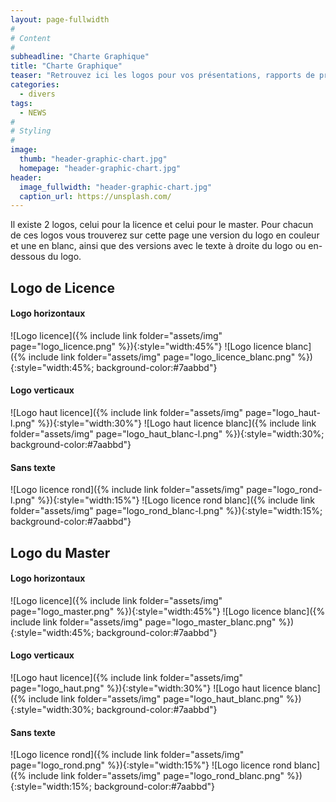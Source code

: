 ```yaml
---
layout: page-fullwidth
#
# Content
#
subheadline: "Charte Graphique"
title: "Charte Graphique"
teaser: "Retrouvez ici les logos pour vos présentations, rapports de projet et stage." 
categories:
  - divers
tags:
  - NEWS
#
# Styling
#
image:
  thumb: "header-graphic-chart.jpg"
  homepage: "header-graphic-chart.jpg"
header:
  image_fullwidth: "header-graphic-chart.jpg"
  caption_url: https://unsplash.com/
---
```


Il existe 2 logos, celui pour la licence et celui pour le master. Pour chacun de ces logos vous trouverez sur cette page une version du logo en couleur et une en blanc, ainsi que des versions avec le texte à droite du logo ou en-dessous du logo.

##  Logo de Licence

####  Logo horizontaux

![Logo licence]({% include link folder="assets/img" page="logo_licence.png" %}){:style="width:45%"}
![Logo licence blanc]({% include link folder="assets/img" page="logo_licence_blanc.png" %}){:style="width:45%; background-color:#7aabbd"}

####  Logo verticaux

![Logo haut licence]({% include link folder="assets/img" page="logo_haut-l.png" %}){:style="width:30%"}
![Logo haut licence blanc]({% include link folder="assets/img" page="logo_haut_blanc-l.png" %}){:style="width:30%; background-color:#7aabbd"}

####  Sans texte

![Logo licence rond]({% include link folder="assets/img" page="logo_rond-l.png" %}){:style="width:15%"}
![Logo licence rond blanc]({% include link folder="assets/img" page="logo_rond_blanc-l.png" %}){:style="width:15%; background-color:#7aabbd"}

##  Logo du Master

####  Logo horizontaux

![Logo licence]({% include link folder="assets/img" page="logo_master.png" %}){:style="width:45%"}
![Logo licence blanc]({% include link folder="assets/img" page="logo_master_blanc.png" %}){:style="width:45%; background-color:#7aabbd"}

####  Logo verticaux

![Logo haut licence]({% include link folder="assets/img" page="logo_haut.png" %}){:style="width:30%"}
![Logo haut licence blanc]({% include link folder="assets/img" page="logo_haut_blanc.png" %}){:style="width:30%; background-color:#7aabbd"}

####  Sans texte

![Logo licence rond]({% include link folder="assets/img" page="logo_rond.png" %}){:style="width:15%"}
![Logo licence rond blanc]({% include link folder="assets/img" page="logo_rond_blanc.png" %}){:style="width:15%; background-color:#7aabbd"}
